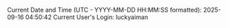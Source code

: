 Current Date and Time (UTC - YYYY-MM-DD HH:MM:SS formatted): 2025-09-16 04:50:42
Current User's Login: luckyaiman
